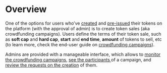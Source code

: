 # Overview

One of the options for users who’ve [created](../../user-guide/user-issued-tokens/token-creation.md) and [pre-issued](../../user-guide/user-issued-tokens/token-pre-issuance.md) their tokens on the platform \(with the approval of admin\) is to create token sales \(aka crowdfunding campaigns\). Users define the terms of their token sale, such as **soft cap** and **hard cap**, **start** and **end time**, **amount** of tokens to sell, etc \(to learn more, check the end-user guide on [crowdfunding campaigns](../../user-guide/crowdfunding-campaigns/overview.md)\).

Admins are provided with a manageable interface, which allows to [monitor the crowdfunding campaigns](monitor-the-existing-crowdfunding-campaigns.md), [see the participants ](see-the-participants-of-a-crowdfunding-campaign.md)of a campaign, and [review the requests on the creation](review-the-crowdfunding-campaign-creation-request.md) of them.

